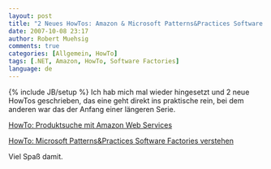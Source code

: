 ```yaml
---
layout: post
title: "2 Neues HowTos: Amazon & Microsoft Patterns&Practices Software Factories"
date: 2007-10-08 23:17
author: Robert Muehsig
comments: true
categories: [Allgemein, HowTo]
tags: [.NET, Amazon, HowTo, Software Factories]
language: de
---
```

{% include JB/setup %}
Ich hab mich mal wieder hingesetzt und 2 neue HowTos geschrieben, das eine geht direkt ins praktische rein, bei dem anderen war das der Anfang einer längeren Serie.

<a href="{{BASE_PATH}}/artikel/howto-produktsuche-mit-den-amazon-web-services/">HowTo: Produktsuche mit Amazon Web Services</a>

<a href="{{BASE_PATH}}/artikel/howto-microsoft-patterns-practices-software-factories-verstehen/">HowTo: Microsoft Patterns&amp;Practices Software Factories verstehen</a>

Viel Spaß damit.
